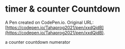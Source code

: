 # timer & counter Countdown

A Pen created on CodePen.io. Original URL: [https://codepen.io/Tahaprog2021/pen/xxdQjdB](https://codepen.io/Tahaprog2021/pen/xxdQjdB).

a counter countdown numerator
